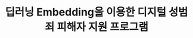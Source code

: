 ---
layout: post
title: 딥러닝 Embedding을 이용한 디지털 성범죄 피해자 지원 프로그램
description: >

image: https://www.google.com/url?sa=i&url=https%3A%2F%2Farsfutura.com%2Fmagazine%2Fface-recognition-with-facenet-and-mtcnn%2F&psig=AOvVaw2aDZCyQyiX-Hz-5bNVb4go&ust=1676358928668000&source=images&cd=vfe&ved=0CBAQjRxqFwoTCOikxuX5kf0CFQAAAAAdAAAAABAE
sitemap: false
# categories:
---